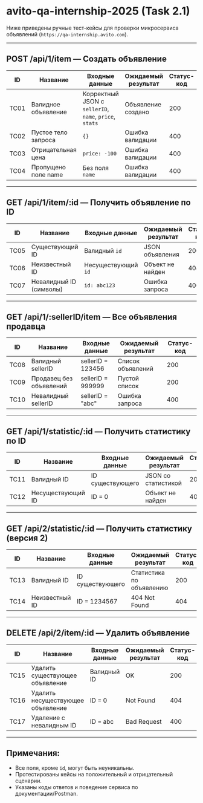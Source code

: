 # avito-qa-internship-2025 (Task 2.1)

Ниже приведены ручные тест-кейсы для проверки микросервиса объявлений (`https://qa-internship.avito.com`).

---

## POST /api/1/item — Создать объявление

| ID   | Название                          | Входные данные                                         | Ожидаемый результат       | Статус-код |
|------|----------------------------------|---------------------------------------------------------|----------------------------|------------|
| TC01 | Валидное объявление              | Корректный JSON с `sellerID`, `name`, `price`, `stats`  | Объявление создано        | 200        |
| TC02 | Пустое тело запроса              | `{}`                                                    | Ошибка валидации          | 400        |
| TC03 | Отрицательная цена               | `price: -100`                                           | Ошибка валидации          | 400        |
| TC04 | Пропущено поле name              | Без поля `name`                                         | Ошибка валидации          | 400        |

---

## GET /api/1/item/:id — Получить объявление по ID

| ID   | Название                          | Входные данные     | Ожидаемый результат       | Статус-код |
|------|----------------------------------|--------------------|----------------------------|------------|
| TC05 | Существующий ID                  | Валидный `id`      | JSON объявления            | 200        |
| TC06 | Неизвестный ID                   | Несуществующий `id`| Объект не найден           | 404        |
| TC07 | Невалидный ID (символы)          | `id: abc123`       | Ошибка запроса             | 400        |

---

## GET /api/1/:sellerID/item — Все объявления продавца

| ID   | Название                          | Входные данные     | Ожидаемый результат        | Статус-код |
|------|----------------------------------|--------------------|-----------------------------|------------|
| TC08 | Валидный sellerID                | sellerID = 123456  | Список объявлений           | 200        |
| TC09 | Продавец без объявлений          | sellerID = 999999  | Пустой список               | 200        |
| TC10 | Невалидный sellerID              | sellerID = "abc"   | Ошибка запроса              | 400        |

---

## GET /api/1/statistic/:id — Получить статистику по ID

| ID   | Название                          | Входные данные     | Ожидаемый результат        | Статус-код |
|------|----------------------------------|--------------------|-----------------------------|------------|
| TC11 | Валидный ID                      | ID существующего   | JSON со статистикой         | 200        |
| TC12 | Несуществующий ID                | ID = 0             | Объект не найден            | 404        |

---

## GET /api/2/statistic/:id — Получить статистику (версия 2)

| ID   | Название                          | Входные данные     | Ожидаемый результат        | Статус-код |
|------|----------------------------------|--------------------|-----------------------------|------------|
| TC13 | Валидный ID                      | ID существующего   | Статистика по объявлению    | 200        |
| TC14 | Неизвестный ID                   | ID = 1234567       | 404 Not Found               | 404        |

---

## DELETE /api/2/item/:id — Удалить объявление

| ID   | Название                          | Входные данные     | Ожидаемый результат        | Статус-код |
|------|----------------------------------|--------------------|-----------------------------|------------|
| TC15 | Удалить существующее объявление  | Валидный ID        | OK                          | 200        |
| TC16 | Удалить несуществующее объявление| ID = 0             | Not Found                   | 404        |
| TC17 | Удаление с невалидным ID         | ID = abc           | Bad Request                 | 400        |

---

## Примечания:
- Все поля, кроме `id`, могут быть неуникальны.
- Протестированы кейсы на положительный и отрицательный сценарии.
- Указаны коды ответов и поведение сервиса по документации/Postman.

